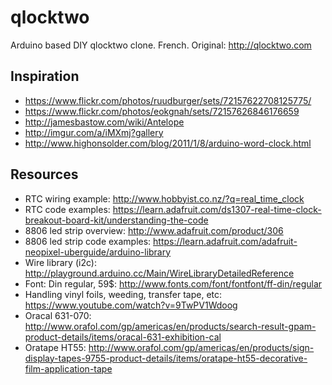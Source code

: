 # qlocktwo

Arduino based DIY qlocktwo clone. French. Original: http://qlocktwo.com
         
## Inspiration

* https://www.flickr.com/photos/ruudburger/sets/72157622708125775/           
* https://www.flickr.com/photos/eokgnah/sets/72157626846176659
* http://jamesbastow.com/wiki/Antelope
* http://imgur.com/a/iMXmj?gallery
* http://www.highonsolder.com/blog/2011/1/8/arduino-word-clock.html

## Resources
                  
* RTC wiring example: http://www.hobbyist.co.nz/?q=real_time_clock
* RTC code examples: https://learn.adafruit.com/ds1307-real-time-clock-breakout-board-kit/understanding-the-code
* 8806 led strip overview: http://www.adafruit.com/product/306
* 8806 led strip code examples: https://learn.adafruit.com/adafruit-neopixel-uberguide/arduino-library
* Wire library (i2c): http://playground.arduino.cc/Main/WireLibraryDetailedReference
* Font: Din regular, 59$: http://www.fonts.com/font/fontfont/ff-din/regular
* Handling vinyl foils, weeding, transfer tape, etc: https://www.youtube.com/watch?v=9TwPV1Wdoog
* Oracal 631-070: http://www.orafol.com/gp/americas/en/products/search-result-gpam-product-details/items/oracal-631-exhibition-cal
* Oratape HT55: http://www.orafol.com/gp/americas/en/products/sign-display-tapes-9755-product-details/items/oratape-ht55-decorative-film-application-tape